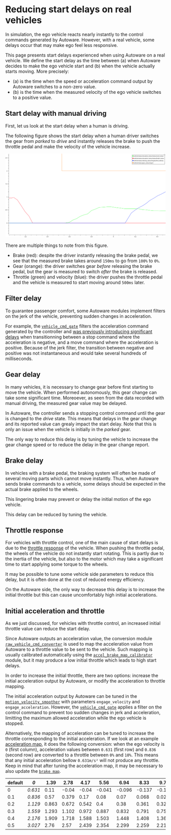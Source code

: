 # Reducing start delays on real vehicles

In simulation, the ego vehicle reacts nearly instantly to the control commands generated by Autoware.
However, with a real vehicle, some delays occur that may make ego feel less responsive.

This page presents start delays experienced when using Autoware on a real vehicle.
We define the start delay as the time between
(a) when Autoware decides to make the ego vehicle start and
(b) when the vehicle actually starts moving.
More precisely:

- (a) is the time when the speed or acceleration command output by Autoware switches to a non-zero value.
- (b) is the time when the measured velocity of the ego vehicle switches to a positive value.

## Start delay with manual driving

First, let us look at the start delay when a human is driving.

The following figure shows the start delay when a human driver switches the gear
from _parked_ to _drive_ and instantly releases the brake to push the throttle pedal and make the velocity of the vehicle increase.

![Manual driving delays](./images/start-delays/manual_driving.png)

There are multiple things to note from this figure.

- Brake (red): despite the driver instantly releasing the brake pedal,
  we see that the measured brake takes around `150ms` to go from `100%` to `0%`.
- Gear (orange): the driver switches gear _before_ releasing the brake pedal, but the gear is measured to switch _after_
  the brake is released.
- Throttle (green) and velocity (blue): the driver pushes the throttle pedal and the vehicle is measured to start moving around `500ms` later.

## Filter delay

To guarantee passenger comfort,
some Autoware modules implement filters on the jerk of the vehicle, preventing sudden changes in acceleration.

For example,
the [`vehicle_cmd_gate`](https://autowarefoundation.github.io/autoware.universe/main/control/vehicle_cmd_gate/)
filters the acceleration command generated by the controller
and [was previously introducing significant delays](https://github.com/autowarefoundation/autoware.universe/pull/3385)
when transitionning between a stop command where the acceleration is negative,
and a move command where the acceleration is positive.
Because of the jerk filter, the transition between negative and positive was not instantaneous and would take several hundreds of milliseconds.

## Gear delay

In many vehicles, it is necessary to change gear before first starting to move the vehicle.
When performed autonomously, this gear change can take some significant time.
Moreoever, as seen from the data recorded with manual driving, the measured gear value may be delayed.

In Autoware, the controller sends a stopping control command until the gear is changed to the _drive_ state.
This means that delays in the gear change and its reported value can grealy impact the start delay.
Note that this is only an issue when the vehicle is initially in the _parked_ gear.

The only way to reduce this delay is by tuning the vehicle to increase the gear change speed
or to reduce the delay in the gear change report.

## Brake delay

In vehicles with a brake pedal,
the braking system will often be made of several moving parts which cannot move instantly.
Thus, when Autoware sends brake commands to a vehicle,
some delays should be expected in the actual brake applied to the wheels.

This lingering brake may prevent or delay the initial motion of the ego vehicle.

This delay can be reduced by tuning the vehicle.

## Throttle response

For vehicles with throttle control,
one of the main cause of start delays is due to the
[throttle response](https://en.wikipedia.org/wiki/Throttle_response) of the vehicle.
When pushing the throttle pedal, the wheels of the vehicle do not instantly start rotating.
This is partly due to the inertia of the vehicle,
but also to the motor which may take a significant time to start applying
some torque to the wheels.

It may be possible to tune some vehicle side parameters to reduce this delay,
but it is often done at the cost of reduced energy efficiency.

On the Autoware side, the only way to decrease this delay is to increase the initial throttle
but this can cause uncomfortably high initial accelerations.

## Initial acceleration and throttle

As we just discussed, for vehicles with throttle control, an increased initial throttle value can reduce the start delay.

Since Autoware outputs an acceleration value, the conversion module
[`raw_vehicle_cmd_converter`](https://autowarefoundation.github.io/autoware.universe/main/vehicle/raw_vehicle_cmd_converter/)
is used to map the acceleration value from Autoware to a throttle value to be sent to the vehicle.
Such mapping is usually calibrated automatically using the
[`accel_brake_map_calibrator`](https://autowarefoundation.github.io/autoware.universe/main/vehicle/accel_brake_map_calibrator/accel_brake_map_calibrator/) module,
but it may produce a low initial throttle which leads to high start delays.

In order to increase the initial throttle, there are two options:
increase the initial acceleration output by Autoware,
or modify the acceleration to throttle mapping.

The initial acceleration output by Autoware can be tuned in the
[`motion_velocity_smoother`](https://autowarefoundation.github.io/autoware.universe/main/planning/motion_velocity_smoother/)
with parameters `engage_velocity` and `engage_acceleration`.
However, the [`vehicle_cmd_gate`](https://autowarefoundation.github.io/autoware.universe/main/control/vehicle_cmd_gate/)
applies a filter on the control command to prevent too sudden changes in jerk and acceleration,
limitting the maximum allowed acceleration while the ego vehicle is stopped.

Alternatively, the mapping of acceleration can be tuned to increase the throttle corresponding to the initial acceleration.
If we look at an example
[acceleration map](https://github.com/tier4/autoware_individual_params/blob/main/individual_params/config/default/pacmod/accel_map.csv),
it does the following conversion:
when the ego velocity is `0` (first column), acceleration values between `0.631` (first row) and `0.836` (second row)
are converted to a throttle between `0%` and `10%`.
This means that any initial acceleration bellow `0.631m/s²` will not produce any throttle.
Keep in mind that after tuning the acceleration map,
it may be necessary to also update the
[`brake map`](https://github.com/tier4/autoware_individual_params/blob/main/individual_params/config/default/pacmod/brake_map.csv).

| default | _0_     | 1.39  | 2.78  | 4.17  | 5.56   | 6.94   | 8.33   | 9.72   | 11.11  | 12.5   | 13.89  |
| ------- | ------- | ----- | ----- | ----- | ------ | ------ | ------ | ------ | ------ | ------ | ------ |
| 0       | _0.631_ | 0.11  | -0.04 | -0.04 | -0.041 | -0.096 | -0.137 | -0.178 | -0.234 | -0.322 | -0.456 |
| 0.1     | _0.836_ | 0.57  | 0.379 | 0.17  | 0.08   | 0.07   | 0.068  | 0.027  | -0.03  | -0.117 | -0.251 |
| 0.2     | _1.129_ | 0.863 | 0.672 | 0.542 | 0.4    | 0.38   | 0.361  | 0.32   | 0.263  | 0.176  | 0.042  |
| 0.3     | _1.559_ | 1.293 | 1.102 | 0.972 | 0.887  | 0.832  | 0.791  | 0.75   | 0.694  | 0.606  | 0.472  |
| 0.4     | _2.176_ | 1.909 | 1.718 | 1.588 | 1.503  | 1.448  | 1.408  | 1.367  | 1.31   | 1.222  | 1.089  |
| 0.5     | _3.027_ | 2.76  | 2.57  | 2.439 | 2.354  | 2.299  | 2.259  | 2.218  | 2.161  | 2.074  | 1.94   |
